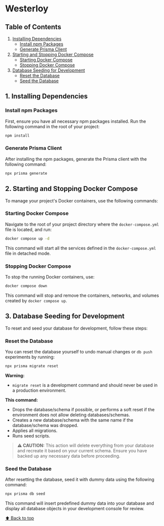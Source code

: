 # Westerloy

## Table of Contents

1. [Installing Dependencies](#1-installing-dependencies)
   - [Install npm Packages](#install-npm-packages)
   - [Generate Prisma Client](#generate-prisma-client)
2. [Starting and Stopping Docker Compose](#2-starting-and-stopping-docker-compose)
   - [Starting Docker Compose](#starting-docker-compose)
   - [Stopping Docker Compose](#stopping-docker-compose)
3. [Database Seeding for Development](#3-database-seeding-for-development)
   - [Reset the Database](#reset-the-database)
   - [Seed the Database](#seed-the-database)

## 1. Installing Dependencies

### Install npm Packages

First, ensure you have all necessary npm packages installed. Run the following command in the root of your project:

```sh
npm install
```

### Generate Prisma Client

After installing the npm packages, generate the Prisma client with the following command:

```sh
npx prisma generate
```

## 2. Starting and Stopping Docker Compose

To manage your project's Docker containers, use the following commands:

### Starting Docker Compose

Navigate to the root of your project directory where the `docker-compose.yml` file is located, and run:

```sh
docker compose up -d
```

This command will start all the services defined in the `docker-compose.yml` file in detached mode.

### Stopping Docker Compose

To stop the running Docker containers, use:

```sh
docker compose down
```

This command will stop and remove the containers, networks, and volumes created by `docker compose up`.

## 3. Database Seeding for Development

To reset and seed your database for development, follow these steps:

### Reset the Database

You can reset the database yourself to undo manual changes or `db push` experiments by running:

```sh
npx prisma migrate reset
```

**Warning:**

- `migrate reset` is a development command and should never be used in a production environment.

**This command:**

- Drops the database/schema if possible, or performs a soft reset if the environment does not allow deleting databases/schemas.
- Creates a new database/schema with the same name if the database/schema was dropped.
- Applies all migrations.
- Runs seed scripts.

> **⚠️ CAUTION:** This action will delete everything from your database and recreate it based on your current schema. Ensure you have backed up any necessary data before proceeding.

### Seed the Database

After resetting the database, seed it with dummy data using the following command:

```sh
npx prisma db seed
```

This command will insert predefined dummy data into your database and display all database objects in your development console for review.

[⬆️ Back to top](#westerloy)
